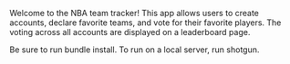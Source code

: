 
Welcome to the NBA team tracker!
This app allows users to create accounts, declare favorite teams, and vote for their favorite players. The voting across all accounts are displayed on a leaderboard page.

Be sure to run bundle install. To run on a local server, run shotgun.
